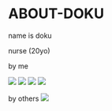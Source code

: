 # ABOUT-DOKU

name is doku

nurse (20yo)

by me

![](https://i.ibb.co/C5B2njg/Untitled29-20240709071323.webp) ![](https://i.ibb.co/0MTDkxw/Screenshot-2024-07-30-204514.png) ![](https://i.ibb.co/p1TkWwh/Untitled33-20240710172609.webp) ![](https://i.ibb.co/JmpJztB/Screenshot-2024-07-07-223039.png)

by others
![](https://i.ibb.co/YZrqJm3/115-Sem-Titulo-20240730145225.webp)
